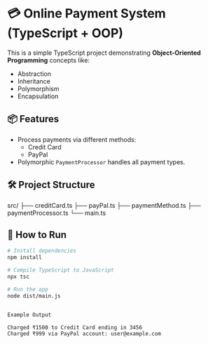 # 💳 Online Payment System (TypeScript + OOP)

This is a simple TypeScript project demonstrating **Object-Oriented Programming** concepts like:
- Abstraction
- Inheritance
- Polymorphism
- Encapsulation

## 📦 Features
- Process payments via different methods:
  - Credit Card
  - PayPal
- Polymorphic `PaymentProcessor` handles all payment types.

## 🛠 Project Structure
src/
├── creditCard.ts
├── payPal.ts
├── paymentMethod.ts
├── paymentProcessor.ts
└── main.ts



## 🚀 How to Run

```bash
# Install dependencies
npm install

# Compile TypeScript to JavaScript
npx tsc

# Run the app
node dist/main.js


Example Output

Charged ₹1500 to Credit Card ending in 3456
Charged ₹999 via PayPal account: user@example.com

